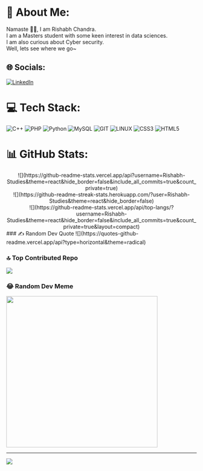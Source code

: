 # 💫 About Me:
Namaste 🙏🏽, I am Rishabh Chandra.<br>I am a Masters student with some keen interest in data sciences.<br>I am also curious about Cyber security.<br>Well, lets see where we go~


## 🌐 Socials:
[![LinkedIn](https://img.shields.io/badge/LinkedIn-%230077B5.svg?logo=linkedin&logoColor=white)](https://linkedin.com/in/rishabh--chandra) 

# 💻 Tech Stack:
![C++](https://img.shields.io/badge/c++-%2300599C.svg?style=for-the-badge&logo=c%2B%2B&logoColor=white) ![PHP](https://img.shields.io/badge/php-%23777BB4.svg?style=for-the-badge&logo=php&logoColor=white) ![Python](https://img.shields.io/badge/python-3670A0?style=for-the-badge&logo=python&logoColor=ffdd54) ![MySQL](https://img.shields.io/badge/mysql-%2300000f.svg?style=for-the-badge&logo=mysql&logoColor=white) ![GIT](https://img.shields.io/badge/Git-fc6d26?style=for-the-badge&logo=git&logoColor=white) ![LINUX](https://img.shields.io/badge/Linux-FCC624?style=for-the-badge&logo=linux&logoColor=black) ![CSS3](https://img.shields.io/badge/css3-%231572B6.svg?style=for-the-badge&logo=css3&logoColor=black) ![HTML5](https://img.shields.io/badge/html5-%23E34F26.svg?style=for-the-badge&logo=html5&logoColor=black) 
# 📊 GitHub Stats:
<center>
![](https://github-readme-stats.vercel.app/api?username=Rishabh-Studies&theme=react&hide_border=false&include_all_commits=true&count_private=true)<br/>
![](https://github-readme-streak-stats.herokuapp.com/?user=Rishabh-Studies&theme=react&hide_border=false)<br/>
![](https://github-readme-stats.vercel.app/api/top-langs/?username=Rishabh-Studies&theme=react&hide_border=false&include_all_commits=true&count_private=true&layout=compact)
</center>
### ✍️ Random Dev Quote
![](https://quotes-github-readme.vercel.app/api?type=horizontal&theme=radical)

### 🔝 Top Contributed Repo
![](https://github-contributor-stats.vercel.app/api?username=Rishabh-Studies&limit=5&theme=tokyonight&combine_all_yearly_contributions=true)

### 😂 Random Dev Meme
<img src='https://randommeme-five.vercel.app/' style="height: 400px;"/>

---
[![](https://visitcount.itsvg.in/api?id=Rishabh-Studies&icon=0&color=0)](https://visitcount.itsvg.in)

<!-- Proudly created with GPRM ( https://gprm.itsvg.in ) -->
